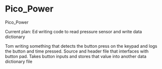 # Pico_Power
Pico_Power

Current plan:
Ed writing code to read pressure sensor and write data dictionary

Tom writing something that detects the button press on the keypad and logs the button and time pressed.
Source and header file that interfaces with button pad. Takes button inputs and stores that value into another data dictionary file

